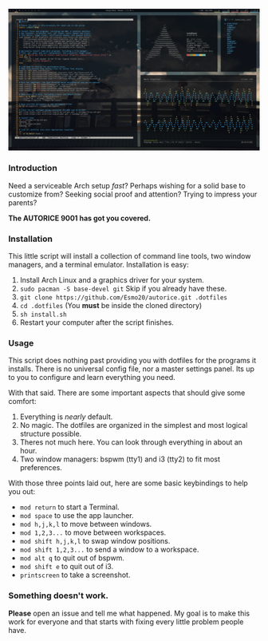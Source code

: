 ![hi](screenshot.png)

### Introduction 

Need a serviceable Arch setup *fast*? Perhaps wishing for a solid base to customize from? Seeking social proof and attention? Trying to impress your parents?

**The AUTORICE 9001 has got you covered.**

### Installation

This little script will install a collection of command line tools, two window managers, and a terminal emulator. Installation is easy:

1. Install Arch Linux and a graphics driver for your system.
2. `sudo pacman -S base-devel git` Skip if you already have these.
3. `git clone https://github.com/Esmo20/autorice.git .dotfiles`
4. `cd .dotfiles` (You **must** be inside the cloned directory)
5. `sh install.sh`
6. Restart your computer after the script finishes.

### Usage

This script does nothing past providing you with dotfiles for the programs it installs. There is no universal config file, nor a master settings panel. Its up to you to configure and learn everything you need.

With that said. There are some important aspects that should give some comfort:

1. Everything is *nearly* default. 
2. No magic. The dotfiles are organized in the simplest and most logical structure possible. 
3. Theres not much here. You can look through everything in about an hour. 
4. Two window managers: bspwm (tty1) and i3 (tty2) to fit most preferences. 

With those three points laid out, here are some basic keybindings to help you out:

* `mod return` to start a Terminal.
* `mod space` to use the app launcher.
* `mod h,j,k,l` to move between windows.
* `mod 1,2,3...` to move between workspaces.
* `mod shift h,j,k,l` to swap window positions.
* `mod shift 1,2,3...` to send a window to a workspace.
* `mod alt q` to quit out of bspwm.
* `mod shift e` to quit out of i3.
* `printscreen` to take a screenshot.

### Something doesn't work. 

**Please** open an issue and tell me what happened. My goal is to make this work for everyone and that starts with fixing every little problem people have.

